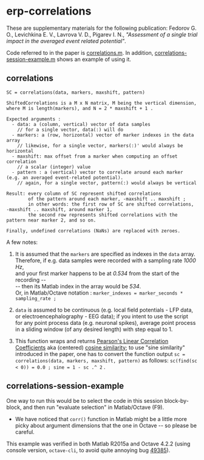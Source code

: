 # erp-correlations

These are supplementary materials for the following publication: Fedorov G. O., Levichkina E. V., Lavrova V. D., Pigarev I. N., _"Assessment of a single trial impact in the averaged event related potential"_.

Code referred to in the paper is [correlations.m](correlations.m). In addition, [correlations-session-example.m](correlations-session-example.m) shows an example of using it.

<!--
 * `correlations.m` -- code computing the correlations 
 * `correlations-session-example.m` -- usage example for `correlations.m` ;
 * <s> `average.m` -- sample code to calculate ERP averages </s> &nbsp;&nbsp; <font color="green">думаю, это не нужно</font>
-->

## correlations 

    SC = correlations(data, markers, maxshift, pattern)
    
    ShiftedCorrelations is a M x N matrix, M being the vertical dimension,
    where M is length(markers), and N = 2 * maxshift + 1 .
    
    Expected arguments :
      - data: a (column, vertical) vector of data samples
        // for a single vector, data(:) will do
      - markers: a (row, horizontal) vector of marker indexes in the data array
        // likewise, for a single vector, markers(:)' would always be horizontal
      - maxshift: max offset from a marker when computing an offset correlation
        // a scalar (integer) value
      - pattern : a (vertical) vector to correlate around each marker (e.g. an averaged event-related potential).
        // again, for a single vector, pattern(:) would always be vertical
      
    Result: every column of SC represent shifted correlations 
            of the pattern around each marker, -maxshift .. maxshift ;
            in other words: the first row of SC are shifted correlations, -maxshift .. maxshift, around marker 1,
            the second row represents shifted correlations with the pattern near marker 2, and so on.
            
    Finally, undefined correlations (NaNs) are replaced with zeroes.


A few notes:

 1. It is assumed that the `markers` are specified as indexes in the `data` array.  
    Therefore, if e.g. data samples were recorded with a sampling rate *1000 Hz*,  
    and your first marker happens to be at *0.534* from the start of the recording --  
    -- then its Matlab index in the array would be *534*.  
    Or, in Matlab/Octave notation : `marker_indexes = marker_seconds * sampling_rate ;`
  
  2. `data` is assumed to be continuous (e.g. local field potentials - LFP data,  
     or electroencephalography - EEG data); if you intent to use the script  
     for any point process data (e.g. neuronal spikes), average point process   
     in a sliding window (of any desired length) with step equal to 1.  
     
  3. This function wraps and returns [Pearson's Linear Correlation Coefficients](https://mathworks.com/help/stats/corr.html#mw_1b19e0d5-7906-4577-a0a5-b20311da7faf) aka (centered) [cosine similarity](https://en.wikipedia.org/wiki/Cosine_similarity); to use "sine similarity" introduced in the paper, one has to convert the function output `sc = correlations(data, markers, maxshift, pattern)` as follows: `sc(find(sc < 0)) = 0.0 ; sine = 1 - sc .^ 2` .


## correlations-session-example

One way to run this would be to select the code in this session block-by-block, and then run "evaluate selection" in Matlab/Octave (F9).  

 * We have noticed that `corr()` function in Matlab might be a little more picky about argument dimensions that the one in Octave -- so please be careful.   

This example was verified in both Matlab R2015a and Octave 4.2.2 (using console version, `octave-cli`, to avoid quite annoying bug [49385](https://savannah.gnu.org/bugs/?49385)).  
